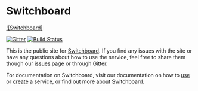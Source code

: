 # Switchboard

[![Switchboard]](http://localhost:5000/images/switchboard_logo1.png)

[![Gitter](https://badges.gitter.im/Join%20Chat.svg)](https://gitter.im/apowers313/switchboard?utm_source=badge&utm_medium=badge&utm_campaign=pr-badge&utm_content=badge)
[![Build Status](https://semaphoreci.com/api/v1/projects/3bdc2729-3415-42ba-ab46-7bb07fc2a76d/494127/shields_badge.svg)](https://semaphoreci.com/apowers313/operator)

This is the public site for [Switchboard](http://switchboard.center). If you find any issues with the site or have any questions about how to use the service, feel free to share them though our [issues page](/apowers313/switchboard/issues) or through Gitter.

For documentation on Switchboard, visit our documentation on how to [use](http://switchboard.center/docs/use.html) or [create](http://switchboard.center/docs/create.html) a service, or find out more [about](http://switchboard.center/docs/about.html) Switchboard.
